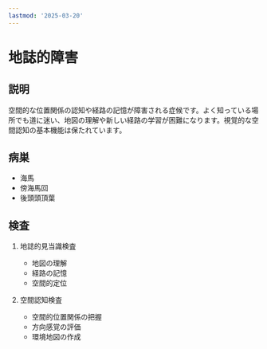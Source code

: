 ```yaml
---
lastmod: '2025-03-20'
---
```


# 地誌的障害

## 説明

空間的な位置関係の認知や経路の記憶が障害される症候です。よく知っている場所でも道に迷い、地図の理解や新しい経路の学習が困難になります。視覚的な空間認知の基本機能は保たれています。

## 病巣

- 海馬
- 傍海馬回
- 後頭頭頂葉

## 検査

1. 地誌的見当識検査

   - 地図の理解
   - 経路の記憶
   - 空間的定位

2. 空間認知検査
   - 空間的位置関係の把握
   - 方向感覚の評価
   - 環境地図の作成

